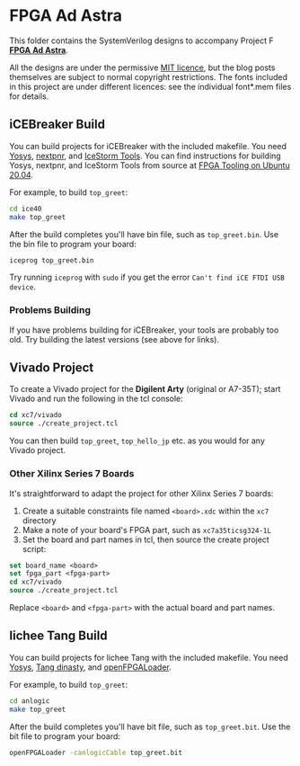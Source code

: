 # FPGA Ad Astra

This folder contains the SystemVerilog designs to accompany Project F **[FPGA Ad Astra](https://projectf.io/posts/fpga-ad-astra/)**.

All the designs are under the permissive [MIT licence](../LICENSE), but the blog posts themselves are subject to normal copyright restrictions. The fonts included in this project are under different licences: see the individual font*.mem files for details.

## iCEBreaker Build

You can build projects for iCEBreaker with the included makefile. You need [Yosys](https://github.com/YosysHQ/yosys), [nextpnr](https://github.com/YosysHQ/nextpnr), and [IceStorm Tools](https://github.com/cliffordwolf/icestorm.git). You can find instructions for building Yosys, nextpnr, and IceStorm Tools from source at [FPGA Tooling on Ubuntu 20.04](https://projectf.io/posts/fpga-dev-ubuntu-20.04/).

For example, to build `top_greet`:

```bash
cd ice40
make top_greet
```

After the build completes you'll have bin file, such as `top_greet.bin`. Use the bin file to program your board:

```bash
iceprog top_greet.bin
```

Try running `iceprog` with `sudo` if you get the error `Can't find iCE FTDI USB device`.

### Problems Building

If you have problems building for iCEBreaker, your tools are probably too old. Try building the latest versions (see above for links).

## Vivado Project

To create a Vivado project for the **Digilent Arty** (original or A7-35T); start Vivado and run the following in the tcl console:

```tcl
cd xc7/vivado
source ./create_project.tcl
```

You can then build `top_greet`, `top_hello_jp` etc. as you would for any Vivado project.

### Other Xilinx Series 7 Boards

It's straightforward to adapt the project for other Xilinx Series 7 boards:

1. Create a suitable constraints file named `<board>.xdc` within the `xc7` directory
2. Make a note of your board's FPGA part, such as `xc7a35ticsg324-1L`
3. Set the board and part names in tcl, then source the create project script:

```tcl
set board_name <board>
set fpga_part <fpga-part>
cd xc7/vivado
source ./create_project.tcl
```

Replace `<board>` and `<fpga-part>` with the actual board and part names.

## lichee Tang Build

You can build projects for lichee Tang with the included makefile. You need [Yosys](https://github.com/YosysHQ/yosys), [Tang dinasty](https://dl.sipeed.com/TANG/Primer/IDE), and [openFPGALoader](https://github.com/trabucayre/openFPGALoader.git).

For example, to build `top_greet`:

```bash
cd anlogic
make top_greet
```

After the build completes you'll have bit file, such as `top_greet.bit`. Use the bit file to program your board:

```bash
openFPGALoader -canlogicCable top_greet.bit
```
